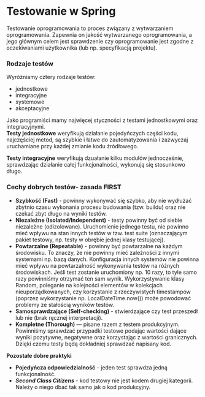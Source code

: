 # Testowanie w Spring

Testowanie oprogramowania to proces związany z wytwarzaniem oprogramowania. Zapewnia on jakość wytwarzanego
oprogramowania, a jego głównym celem jest sprawdzenie czy oprogramowanie jest zgodne z oczekiwaniami użytkownika (lub
np. specyfikacją projektu).

### Rodzaje testów

Wyróżniamy cztery rodzaje testów:

- jednostkowe
- integracyjne
- systemowe
- akceptacyjne

Jako programiści mamy najwięcej styczności z testami jednostkowymi oraz integracyjnymi.  
**Testy jednostkowe** weryfikują działanie pojedyńczych części kodu, najczęściej metod, są szybkie i łatwe do
zautomatyzowania i zazwyczaj uruchamiane przy każdej zmianie kodu źródłowego.

**Testy integracyjne** weryfikują dzuałanie kilku modułów jednocześnie, sprawdzając działanie całej funkcjonalności,
wykonują się stosunkowo długo.

### Cechy dobrych testów- zasada FIRST

- **Szybkość (Fast)** - powinny wykonywać się szybko, aby nie wydłużać zbytnio czasu wykonania procesu budowania (tzw.
  buildu)
  oraz nie czekać zbyt długo na wyniki testów.
- **Niezależne (Isolated/Independent)** - testy powinny być od siebie niezależne (odizolowane). Uruchomienie jednego
  testu,
  nie powinno mieć wpływu na stan innych testów w tzw. test suite (oznaczającym pakiet testowy, np. testy w obrębie
  jednej
  klasy testującej).
- **Powtarzalne (Repeatable)** - powinny być powtarzalne na każdym środowisku. To znaczy, że nie powinny mieć zależności
  z
  innymi systemami np. bazą danych. Konfiguracja innych systemów nie powinna mieć wpływu na powtarzalność wykonywania
  testów na różnych środowiskach. Jeśli test zostanie uruchomiony np. 10 razy, to tyle samo razy powinniśmy otrzymać ten
  sam wynik. Wykorzystywanie klasy Random, poleganie na kolejności elementów w kolekcjach nieuporządkowanych, czy
  korzystanie z rzeczywistych timestampów (poprzez wykorzystanie np. LocalDateTime.now()) może powodować problemy ze
  stałością wyników testów.
- **Samosprawdzające (Self-checking)** - stwierdzające czy test przeszedł lub nie (brak ręcznej interpretacji).
- **Kompletne (Thorough)** — pisane razem z testem produkcyjnym. Powinniśmy sprawdzać przypadki testowe podając wartości
  dające wyniki pozytywne, negatywne oraz korzystając z wartości granicznych. Dzięki czemu testy będą dokładniej
  sprawdzać
  napisany kod.

**Pozostałe dobre praktyki**

- **Pojedyńcza odpowiedzialność** - jeden test sprawdza jedną funkcjonalność.
- ***Second Class Citizens*** - kod testowy nie jest kodem drugiej kategorii. Należy o niego dbać tak samo jak o kod
  produkcyjny.